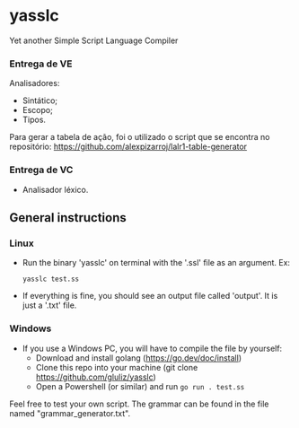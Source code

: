 # yasslc
Yet another Simple Script Language Compiler

### Entrega de VE
Analisadores:
- Sintático;
- Escopo;
- Tipos.

Para gerar a tabela de ação, foi o utilizado o script que se encontra no repositório:
https://github.com/alexpizarroj/lalr1-table-generator

### Entrega de VC
- Analisador léxico.

## General instructions
### Linux
- Run the binary 'yasslc' on terminal with the '.ssl' file as an argument. Ex:
  ```
  yasslc test.ss
  ```
- If everything is fine, you should see an output file called 'output'. It is just a '.txt' file.
### Windows
- If you use a Windows PC, you will have to compile the file by yourself:
  - Download and install golang (https://go.dev/doc/install)
  - Clone this repo into your machine (git clone https://github.com/gluliz/yasslc)
  - Open a Powershell (or similar) and run ` go run . test.ss `

Feel free to test your own script. The grammar can be found in the file named "grammar_generator.txt". 